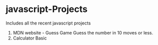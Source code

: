 # javascript-Projects
Includes all the recent javascript projects

1. MDN website - Guess Game
  Guess the number in 10 moves or less. 
2. Calculator Basic

